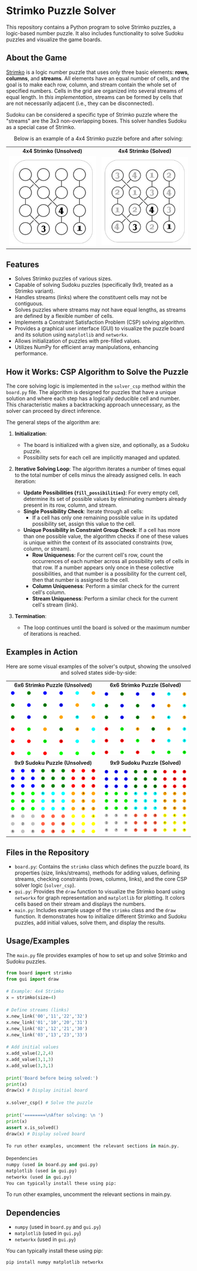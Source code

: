 # Strimko Puzzle Solver

This repository contains a Python program to solve Strimko puzzles, a logic-based number puzzle. It also includes functionality to solve Sudoku puzzles and visualize the game boards.

## About the Game

[Strimko](https://en.wikipedia.org/wiki/Strimko) is a logic number puzzle that uses only three basic elements: **rows**, **columns**, and **streams**. All elements have an equal number of cells, and the goal is to make each row, column, and stream contain the whole set of specified numbers. Cells in the grid are organized into several streams of equal length. In *this implementation*, streams can be formed by cells that are not necessarily adjacent (i.e., they can be disconnected).

Sudoku can be considered a specific type of Strimko puzzle where the "streams" are the 3x3 non-overlapping boxes. This solver handles Sudoku as a special case of Strimko.

<p align="center">
Below is an example of a 4x4 Strimko puzzle before and after solving:
</p>
<p align="center">
<table>
  <tr>
    <td align="center"><strong>4x4 Strimko (Unsolved)</strong></td>
    <td align="center"><strong>4x4 Strimko (Solved)</strong></td>
  </tr>
  <tr>
    <td align="center"><img src="images/4x4_wikipedia_sample_unsolved.jpg" alt="Unsolved 4x4 Strimko Puzzle" width="250"/></td>
    <td align="center"><img src="images/4x4_wikipedia_sample_solved.jpg" alt="Solved 4x4 Strimko Puzzle" width="250"/></td>
  </tr>
</table>
</p>

## Features

* Solves Strimko puzzles of various sizes.
* Capable of solving Sudoku puzzles (specifically 9x9, treated as a Strimko variant).
* Handles streams (links) where the constituent cells may not be contiguous.
* Solves puzzles where streams may not have equal lengths, as streams are defined by a flexible number of cells.
* Implements a Constraint Satisfaction Problem (CSP) solving algorithm.
* Provides a graphical user interface (GUI) to visualize the puzzle board and its solution using `matplotlib` and `networkx`.
* Allows initialization of puzzles with pre-filled values.
* Utilizes NumPy for efficient array manipulations, enhancing performance.

## How it Works: CSP Algorithm to Solve the Puzzle

The core solving logic is implemented in the `solver_csp` method within the `board.py` file. The algorithm is designed for puzzles that have a unique solution and where each step has a logically deducible cell and number. This characteristic makes a backtracking approach unnecessary, as the solver can proceed by direct inference.

The general steps of the algorithm are:

1.  **Initialization**:
    * The board is initialized with a given size, and optionally, as a Sudoku puzzle.
    * Possibility sets for each cell are implicitly managed and updated.

2.  **Iterative Solving Loop**: The algorithm iterates a number of times equal to the total number of cells minus the already assigned cells. In each iteration:
    * **Update Possibilities (`fill_possibilities`)**: For every empty cell, determine its set of possible values by eliminating numbers already present in its row, column, and stream.
    * **Single Possibility Check**: Iterate through all cells:
        * If a cell has only one remaining possible value in its updated possibility set, assign this value to the cell.
    * **Unique Possibility in Constraint Group Check**: If a cell has more than one possible value, the algorithm checks if one of these values is unique within the context of its associated constraints (row, column, or stream).
        * **Row Uniqueness**: For the current cell's row, count the occurrences of each number across all possibility sets of cells in that row. If a number appears only once in these collective possibilities, and that number is a possibility for the current cell, then that number is assigned to the cell.
        * **Column Uniqueness**: Perform a similar check for the current cell's column.
        * **Stream Uniqueness**: Perform a similar check for the current cell's stream (link).

3.  **Termination**:
    * The loop continues until the board is solved or the maximum number of iterations is reached.

## Examples in Action

<p align="center">
Here are some visual examples of the solver's output, showing the unsolved and solved states side-by-side:
</p>
<p align="center">
<table>
  <tr>
    <td align="center"><strong>6x6 Strimko Puzzle (Unsolved)</strong></td>
    <td align="center"><strong>6x6 Strimko Puzzle (Solved)</strong></td>
  </tr>
  <tr>
    <td align="center"><img src="images/6x6_strimko_example_unsolved.png" alt="Unsolved 6x6 Strimko Puzzle" width="350"/></td>
    <td align="center"><img src="images/6x6_strimko_example_solved.png" alt="Solved 6x6 Strimko Puzzle" width="350"/></td>
  </tr>
  <tr>
    <td align="center"><strong>9x9 Sudoku Puzzle (Unsolved)</strong></td>
    <td align="center"><strong>9x9 Sudoku Puzzle (Solved)</strong></td>
  </tr>
  <tr>
    <td align="center"><img src="images/soduko_example_unsolved.png" alt="Unsolved Sudoku Puzzle" width="400"/></td>
    <td align="center"><img src="images/soduko_example_solved.png" alt="Solved Sudoku Puzzle" width="400"/></td>
  </tr>
</table>
</p>

## Files in the Repository

* `board.py`: Contains the `strimko` class which defines the puzzle board, its properties (size, links/streams), methods for adding values, defining streams, checking constraints (rows, columns, links), and the core CSP solver logic (`solver_csp`).
* `gui.py`: Provides the `draw` function to visualize the Strimko board using `networkx` for graph representation and `matplotlib` for plotting. It colors cells based on their stream and displays the numbers.
* `main.py`: Includes example usage of the `strimko` class and the `draw` function. It demonstrates how to initialize different Strimko and Sudoku puzzles, add initial values, solve them, and display the results.

## Usage/Examples

The `main.py` file provides examples of how to set up and solve Strimko and Sudoku puzzles.

```python
from board import strimko
from gui import draw

# Example: 4x4 Strimko
x = strimko(size=4)

# Define streams (links)
x.new_link('00','11','22','32')
x.new_link('01','10','20','31')
x.new_link('02','12','21','30')
x.new_link('03','13','23','33')

# Add initial values
x.add_value(2,2,4)
x.add_value(3,1,3)
x.add_value(3,3,1)

print('Board before being solved:')
print(x)
draw(x) # Display initial board

x.solver_csp() # Solve the puzzle

print('========\nAfter solving: \n ')
print(x)
assert x.is_solved()
draw(x) # Display solved board

To run other examples, uncomment the relevant sections in main.py.

Dependencies
numpy (used in board.py and gui.py)
matplotlib (used in gui.py)
networkx (used in gui.py)
You can typically install these using pip:
```

To run other examples, uncomment the relevant sections in main.py.

## Dependencies
- `numpy` (used in `board.py` and `gui.py`)
- `matplotlib` (used in `gui.py`)
- `networkx` (used in `gui.py`)

You can typically install these using pip:
```bash
pip install numpy matplotlib networkx
```